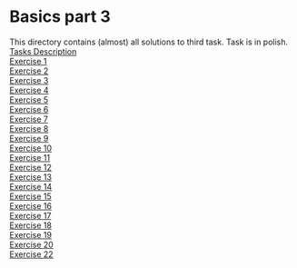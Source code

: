 # Basics part 3
This directory contains (almost) all solutions to third task. Task is in polish.  
<a href="https://github.com/LucasJezap/WDI/tree/master/3.%20Basics3/cw_03.pdf"> Tasks Description  
<a href="https://github.com/LucasJezap/WDI/tree/master/3.%20Basics3/Ćw3_1.cpp"> Exercise 1  
<a href="https://github.com/LucasJezap/WDI/tree/master/3.%20Basics3/Ćw3_2.cpp"> Exercise 2  
<a href="https://github.com/LucasJezap/WDI/tree/master/3.%20Basics3/Ćw3_3.cpp"> Exercise 3  
<a href="https://github.com/LucasJezap/WDI/tree/master/3.%20Basics3/Ćw3_4.cpp"> Exercise 4  
<a href="https://github.com/LucasJezap/WDI/tree/master/3.%20Basics3/Ćw3_5.cpp"> Exercise 5  
<a href="https://github.com/LucasJezap/WDI/tree/master/3.%20Basics3/Ćw3_6.cpp"> Exercise 6  
<a href="https://github.com/LucasJezap/WDI/tree/master/3.%20Basics3/Ćw3_7.cpp"> Exercise 7  
<a href="https://github.com/LucasJezap/WDI/tree/master/3.%20Basics3/Ćw3_8.cpp"> Exercise 8  
<a href="https://github.com/LucasJezap/WDI/tree/master/3.%20Basics3/Ćw3_9.cpp"> Exercise 9  
<a href="https://github.com/LucasJezap/WDI/tree/master/3.%20Basics3/Ćw3_10.cpp"> Exercise 10  
<a href="https://github.com/LucasJezap/WDI/tree/master/3.%20Basics3/Ćw3_11.cpp"> Exercise 11  
<a href="https://github.com/LucasJezap/WDI/tree/master/3.%20Basics3/Ćw3_12.cpp"> Exercise 12  
<a href="https://github.com/LucasJezap/WDI/tree/master/3.%20Basics3/Ćw3_13.cpp"> Exercise 13  
<a href="https://github.com/LucasJezap/WDI/tree/master/3.%20Basics3/Ćw3_14.cpp"> Exercise 14  
<a href="https://github.com/LucasJezap/WDI/tree/master/3.%20Basics3/Ćw3_15.cpp"> Exercise 15  
<a href="https://github.com/LucasJezap/WDI/tree/master/3.%20Basics3/Ćw3_16.cpp"> Exercise 16  
<a href="https://github.com/LucasJezap/WDI/tree/master/3.%20Basics3/Ćw3_17.cpp"> Exercise 17  
<a href="https://github.com/LucasJezap/WDI/tree/master/3.%20Basics3/Ćw3_18.cpp"> Exercise 18  
<a href="https://github.com/LucasJezap/WDI/tree/master/3.%20Basics3/Ćw3_19.cpp"> Exercise 19  
<a href="https://github.com/LucasJezap/WDI/tree/master/3.%20Basics3/Ćw3_20.cpp"> Exercise 20  
<a href="https://github.com/LucasJezap/WDI/tree/master/3.%20Basics3/Ćw3_22.cpp"> Exercise 22  
